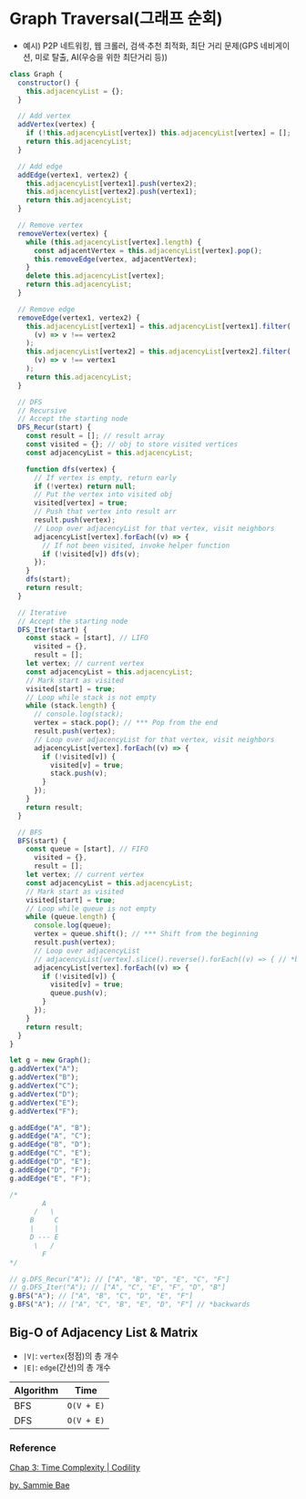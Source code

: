 # Graph Traversal(그래프 순회)

- 예시) P2P 네트워킹, 웹 크롤러, 검색·추천 최적화, 최단 거리 문제(GPS 네비게이션, 미로 탈출, AI(우승을 위한 최단거리 등))

```js
class Graph {
  constructor() {
    this.adjacencyList = {};
  }

  // Add vertex
  addVertex(vertex) {
    if (!this.adjacencyList[vertex]) this.adjacencyList[vertex] = [];
    return this.adjacencyList;
  }

  // Add edge
  addEdge(vertex1, vertex2) {
    this.adjacencyList[vertex1].push(vertex2);
    this.adjacencyList[vertex2].push(vertex1);
    return this.adjacencyList;
  }

  // Remove vertex
  removeVertex(vertex) {
    while (this.adjacencyList[vertex].length) {
      const adjacentVertex = this.adjacencyList[vertex].pop();
      this.removeEdge(vertex, adjacentVertex);
    }
    delete this.adjacencyList[vertex];
    return this.adjacencyList;
  }

  // Remove edge
  removeEdge(vertex1, vertex2) {
    this.adjacencyList[vertex1] = this.adjacencyList[vertex1].filter(
      (v) => v !== vertex2
    );
    this.adjacencyList[vertex2] = this.adjacencyList[vertex2].filter(
      (v) => v !== vertex1
    );
    return this.adjacencyList;
  }

  // DFS
  // Recursive
  // Accept the starting node
  DFS_Recur(start) {
    const result = []; // result array
    const visited = {}; // obj to store visited vertices
    const adjacencyList = this.adjacencyList;

    function dfs(vertex) {
      // If vertex is empty, return early
      if (!vertex) return null;
      // Put the vertex into visited obj
      visited[vertex] = true;
      // Push that vertex into result arr
      result.push(vertex);
      // Loop over adjacencyList for that vertex, visit neighbors
      adjacencyList[vertex].forEach((v) => {
        // If not been visited, invoke helper function
        if (!visited[v]) dfs(v);
      });
    }
    dfs(start);
    return result;
  }

  // Iterative
  // Accept the starting node
  DFS_Iter(start) {
    const stack = [start], // LIFO
      visited = {},
      result = [];
    let vertex; // current vertex
    const adjacencyList = this.adjacencyList;
    // Mark start as visited
    visited[start] = true;
    // Loop while stack is not empty
    while (stack.length) {
      // console.log(stack);
      vertex = stack.pop(); // *** Pop from the end
      result.push(vertex);
      // Loop over adjacencyList for that vertex, visit neighbors
      adjacencyList[vertex].forEach((v) => {
        if (!visited[v]) {
          visited[v] = true;
          stack.push(v);
        }
      });
    }
    return result;
  }

  // BFS
  BFS(start) {
    const queue = [start], // FIFO
      visited = {},
      result = [];
    let vertex; // current vertex
    const adjacencyList = this.adjacencyList;
    // Mark start as visited
    visited[start] = true;
    // Loop while queue is not empty
    while (queue.length) {
      console.log(queue);
      vertex = queue.shift(); // *** Shift from the beginning
      result.push(vertex);
      // Loop over adjacencyList
      // adjacencyList[vertex].slice().reverse().forEach((v) => { // *backwards
      adjacencyList[vertex].forEach((v) => {
        if (!visited[v]) {
          visited[v] = true;
          queue.push(v);
        }
      });
    }
    return result;
  }
}

let g = new Graph();
g.addVertex("A");
g.addVertex("B");
g.addVertex("C");
g.addVertex("D");
g.addVertex("E");
g.addVertex("F");

g.addEdge("A", "B");
g.addEdge("A", "C");
g.addEdge("B", "D");
g.addEdge("C", "E");
g.addEdge("D", "E");
g.addEdge("D", "F");
g.addEdge("E", "F");

/* 
        A
      /   \
     B     C
     |     |
     D --- E
      \   /
        F
*/

// g.DFS_Recur("A"); // ["A", "B", "D", "E", "C", "F"]
// g.DFS_Iter("A"); // ["A", "C", "E", "F", "D", "B"]
g.BFS("A"); // ["A", "B", "C", "D", "E", "F"]
g.BFS("A"); // ["A", "C", "B", "E", "D", "F"] // *backwards
```

## Big-O of Adjacency List & Matrix

- `|V|`: `vertex`(정점)의 총 개수
- `|E|`: `edge`(간선)의 총 개수

| Algorithm     | Time          | 
| ------------- | ------------- | 
| BFS           | `O(V + E)`    |
| DFS           | `O(V + E)`    |



### Reference

[Chap 3: Time Complexity | Codility](https://codility.com/media/train/1-TimeComplexity.pdf)

[<JavaScript Data Structures and Algorithms> by. Sammie Bae](https://www.amazon.com/-/ko/dp/1484239873/ref=pd_lpo_14_img_0/136-8036518-2120809?_encoding=UTF8&pd_rd_i=1484239873&pd_rd_r=679e973e-f229-4819-9d27-7f05b1d5ffb4&pd_rd_w=KQdTD&pd_rd_wg=ftb6V&pf_rd_p=fb1e266d-b690-4b4f-b71c-bd35e5395976&pf_rd_r=PW8Q00K68M9H7N00EFH7&psc=1&refRID=PW8Q00K68M9H7N00EFH7)